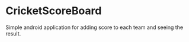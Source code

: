 # CricketScoreBoard

Simple android application for adding score to each team and seeing the result.
